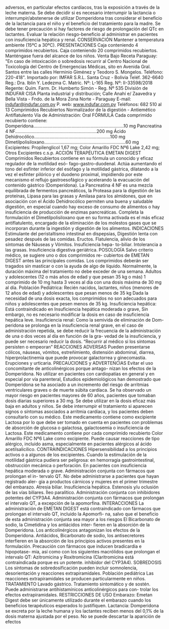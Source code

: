 adversos,  en  particular  efectos  cardíacos,  tras  la  exposición 
a  través  de  la  leche  materna.  Se  debe  decidir  si  es  necesario 
interrumpir  la  lactancia  o  interrumpir/abstenerse  de  utilizar 
Domperidona  tras  considerar  el  beneficio  de  la  lactancia  para 
el  niño  y  el  beneficio  del  tratamiento  para  la  madre.  Se  debe 
tener  precaución  si  hay  factores  de  riesgo  de  prolongación  del 
QTc  en  lactantes.
Evaluar  la  relación  riesgo-beneficio  al  administrar  en  pacientes 
con  insuficiencia  hepática  y  renal.
CONSERVACIÓN
Mantener  a  temperatura  ambiente  (15ºC  a  30ºC).
PRESENTACIONES
Caja  conteniendo  4  comprimidos  recubiertos. 
Caja  conteniendo  20  comprimidos  recubiertos.
Manténgase  fuera  del  alcance  de  los  niños.
Venta  Bajo  Receta
Paraguay:
"En caso de intoxicación o sobredosis recurrir al Centro Nacional de 
Toxicología del Centro de Emergencias Médicas, sito en Avenida Gral. 
Santos  entre  las  calles  Herminio  Giménez  y  Teodoro  S.  Mongelos.
Teléfono:  220-418".
Importado por: 
IMFAR S.R.L.
Santa Cruz - Bolivia
Teléf. 362-6640
Reg.: Dra. Iblin Y. Ledezma C.
Matríc. Nº: L-165 
Reg. Nº: II-33598/2018
Regente: Quím. Farm.
Dr. Humberto Simón - Reg. Nº 535
División de INDUFAR CISA
Planta industrial y distribución;
Calle Anahí e/ Zaavedra y 
Bella Vista - Fndo. de la Mora
Zona Norte - Paraguay
E-mail: indufar@indufar.com.py
P. web: www.indufar.com.py
Teléfonos: 682 510 al 13
Comprimidos  Recubiertos
Normalizador  de  la  digestión  -  Antiemético
Antiflatulento
Vía  de  Administración:  Oral
FÓRMULA
Cada  comprimido  recubierto  contiene:
Domperidona.......................................................................10 mg
Pancreatina 4 NF................................................................200 mg
Ácido Dehidrocólico............................................................100 mg
Dimetilpolisiloxano................................................................60 mg
Excipientes:  Propilenglicol  1,67    mg;  Color  Amarillo  FDC  Nº6 
Lake  2,42  mg;  Otros  Excipientes  c.s.p.
ACCIÓN  TERAPÉUTICA
EMETAN  DIGEST  Comprimidos  Recubiertos  contiene  en  su 
fórmula  un  conocido  y  eficaz  regulador  de  la  motilidad  esó-
fago-gastro-duodenal.  Actúa  aumentando  el  tono  del  esfínter 
inferior  del  esófago  y  la  motilidad  gástrica,  dilatando  a  la  vez 
el  esfínter  pilórico  y  el  duodeno  proximal,  impidiendo  por  este 
mecanismo el reflujo gastroesofágico y acelerando la evacuación 
del  contenido  gástrico  (Domperidona).  La  Pancreatina  4  NF  es 
una  mezcla  equilibrada  de  fermentos  pancreáticos,  la  Proteasa 
para  la  digestión  de  las  proteínas,  Lipasa  para  las  grasas  y 
Amilasa  para  los  almidones,  que  en  asociación  con  el  Ácido 
Dehidrocólico  permiten  una  buena  y  saludable  digestión,  en 
especial  cuando  hay  exceso  de  consumo  de  alimentos  o  hay 
insuficiencia  de  producción  de  enzimas  pancreáticas.
Completa  la  formulación  el  Dimetilpolisiloxano  que  en  su 
forma  activada  es  el  más  eficaz  antiflatulento,  encargado  de  la 
eliminación  de  los  molestos    gases  que  se  incorporan  durante 
la  ingestión  y  digestión  de  los  alimentos.
INDICACIONES
Estimulante  del  peristaltismo  intestinal  en  dispepsias,  Digestión 
lenta  con  pesadez  después  de  las  comidas.  Eructos.  Flatulencia, 
alivio de los síntomas de  Náuseas y Vómitos. Insuficiencia hepa-
to-biliar. Intolerancia a las grasas. Insuficiencia digestiva geriátrica.
POSOLOGÍA
Salvo  criterio  médico,  se  sugiere  uno  o  dos  comprimidos  re-
cubiertos  de  EMETAN  DIGEST  antes  las  principales  comidas.
Los  comprimidos  deberán  ser  tragados  sin  masticar  o  con  la 
ayuda  de  algo  de  líquido.
Normalmente,  la  duración  máxima  del  tratamiento  no  debe 
exceder  de  una  semana.
Adultos  y  adolescentes  (12  o  más  años  de  edad  y  que  pesan 
35  kg  o  más)  1  comprimido  de  10  mg  hasta  3  veces  al  día  con 
una  dosis  máxima  de  30  mg  al  día. 
Población  Pediátrica:
Recién  nacidos,  lactantes,  niños  (menores  de  12  años  de  edad) 
y  adolescentes  que  pesan  menos  de  35  kg  Dada  la  necesidad 
de  una  dosis  exacta,  los  comprimidos  no  son  adecuados  para 
niños  y  adolescentes  que  pesen  menos  de  35  kg.
Insuficiencia hepática: Está contraindicado en Insuficiencia hepática 
moderada  o  grave,  Sin  embargo,  no  es  necesario  modificar  la 
dosis  en  caso  de  insuficiencia  hepática  leve.
Insuficiencia  renal:  Como  la  semivida  de  eliminación  de  Dom-
peridona  se  prolonga  en  la  insuficiencia  renal  grave,  en  el  caso 
de  administración  repetida,  se  debe  reducir  la  frecuencia  de  la 
administración  de  una  o  dos  veces  al  día  en  función  de  la  gra-
vedad de la insuficiencia, y puede ser necesario reducir la dosis.
“Recurrir  al  médico  si  los  síntomas  persisten  o  empeoran”
REACCIONES  ADVERSAS
Pueden  presentarse  cólicos,  náuseas,  vómitos,  estreñimiento, 
distensión  abdominal,  diarrea,  hiperprolactinemia  que  puede 
provocar  galactorrea  y  ginecomastia.  Erupciones  y  urticaria.
PRECAUCIONES  y  ADVERTENCIAS
Evitar  el  uso  concomitante  de  anticolinérgicos  porque  antago-
nizan  los  efectos  de  la  Domperidona.  No  utilizar  en  pacientes 
con  cardiopatías  en  general  y  en  especial  por  vía  parenteral, 
Estudios  epidemiológicos  han  demostrado  que  Domperidona  se 
ha asociado a un incremento del riesgo de arritmias ventriculares 
graves  o  de  muerte  súbita  cardíaca.  Se  ha  observado  un  mayor 
riesgo en pacientes mayores de 60 años, pacientes que tomaban 
dosis  diarias  superiores  a  30  mg.
Se  debe  utilizar  en  la  dosis  eficaz  más  baja  en  adultos  y  niños.
Se debe interrumpir el tratamiento si aparecen signos o síntomas 
asociados  a  arritmia  cardíaca,  y  los  pacientes  deben  consultarlo 
con  su  médico.
Este  medicamento  contiene  como  excipiente  Lactosa  por  lo  que 
debe  ser  tomado  en  cuenta  en  pacientes  con  problemas  de 
absorción  de  glucosa  o  galactosa,  galactosemia  o  insuficiencia 
de  Lactosa. 
Este  medicamento  contiene  por  cada  comprimido  recubierto 
Color  Amarillo  FDC  Nº6  Lake  como  excipiente.  Puede  causar 
reacciones  de  tipo  alérgico,  incluido  asma,  especialmente  en 
pacientes  alérgicos  al  ácido  acetilsalicílico.
CONTRAINDICACIONES
Hipersensibilidad  a  los  principios  activos  o  a  algunos  de  los 
excipientes.
Cuando  la  estimulación  de  la  motilidad  gástrica  pudiera  ser 
peligrosa:  en  hemorragia  gastrointestinal,  obstrucción  mecánica 
o  perforación.
En  pacientes  con  insuficiencia  hepática  moderada  o  grave.
Administración  conjunta  con  fármacos  que  prolongan  el  in-
tervalo  QT.
No  debe  administrarse  a  pacientes  que  hayan  registrado  aler-
gia  a  productos  cárnicos  y  mujeres  en  el  primer  trimestre  del 
embarazo.  Atresia  biliar.  Insuficiencia  hepática.  Estenosis  y/u 
oclusión  de  las  vías  biliares.
Íleo  paralítico.
Administración  conjunta  con  inhibidores  potentes  del  CYP3A4.
Administración conjunta con fármacos que prolongan el intervalo 
QT,  a  excepción  de  la  apomorfina.
INTERACCIONES
La  administración  de  EMETAN  DIGEST  está  contraindicado  con 
fármacos  que  prolongan  el  intervalo  QT,  incluido  la  Apomorfi-
na,  salvo  que  el  beneficio  de  esta  administración  conjunta  sea 
mayor  a  los  riesgos
El  Bicarbonato  de  sodio,  la  Cimetidina  y  los  antiácidos  inter-
fieren  en  la  absorción  de  la  Domperidona.  Los  anticolinérgicos 
antagonizan  los  efectos  de  la  Domperidona.
Antiácidos, Bicarbonato de sodio, los antisecretores interfieren en 
la absorción de los principios activos presentes en la formulación.
Precaución con fármacos que inducen bradicardia e hipopotase-
mia,  así  como  con  los  siguientes  macrólidos  que  prolongan  el 
intervalo  QT:  Azitromicina  y  Roxitromicina  (Claritromicina  está 
contraindicada  porque  es  un  potente.  inhibidor  del  CYP3A4).
SOBREDOSIS
Los  síntomas  de  sobredosificación  pueden  incluir  somnolencia, 
desorientación y reacciones extrapiramidales. Población pediátrica 
Las  reacciones  extrapiramidales  se  producen  particularmente 
en  niños.
TRATAMIENTO
Lavado  gástrico.
Tratamiento  sintomático  y  de  sostén.
Puede  administrarse  antihistamínicos  anticolinérgicos  para  con-
trolar  los  efectos  extrapiramidales.
RESTRICCIONES  DE  USO
Embarazo: Emetan Digest debe ser únicamente utilizado durante 
el  embarazo  cuando  los  beneficios  terapéuticos  esperados  lo 
justifiquen.
Lactancia:  Domperidona  se  excreta  por  la  leche  humana  y  los 
lactantes  reciben  menos  del  0,1%  de  la  dosis  materna  ajustada 
por  el  peso.  No  se  puede  descartar  la  aparición  de  efectos 